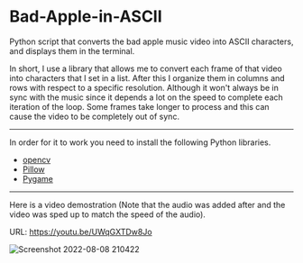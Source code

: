 # Bad-Apple-in-ASCII

Python script that converts the bad apple music video into ASCII characters, and displays them in the terminal.

In short, I use a library that allows me to convert each frame of that video into characters that I set in a list. After this I organize them in columns and rows with respect to a specific resolution. Although it won't always be in sync with the music since it depends a lot on the speed to complete each iteration of the loop. Some frames take longer to process and this can cause the video to be completely out of sync.

- - -

In order for it to work you need to install the following Python libraries.

- <a href="https://pypi.org/project/opencv-python/">opencv</a>
- <a href="https://pillow.readthedocs.io/en/stable/installation.html">Pillow</a>
- <a href="https://www.pygame.org/news">Pygame</a>

- - -

Here is a video demostration (Note that the audio was added after and the video was sped up to match the speed of the audio).

URL: https://youtu.be/UWqGXTDw8Jo

![Screenshot 2022-08-08 210422](https://user-images.githubusercontent.com/88672259/183547581-f56bf02a-f021-4b0a-b2f3-539e7e7ecb87.jpg)
